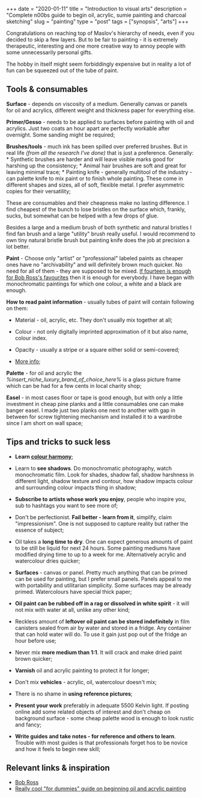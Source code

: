 +++
date        = "2020-01-11"
title       = "Introduction to visual arts"
description = "Complete n00bs guide to begin oil, acrylic, sumie painting and charcoal sketching"
slug        = "painting"
type        = "post"
tags        = ["synopsis", "arts"]
+++

Congratulations on reaching top of Maslov's hierarchy of needs, even if you decided to skip a few layers. But to be fair to painting - it is extremely therapeutic, interesting and one more creative way to annoy people with some unnecessarily personal gifts.

The hobby in itself might seem forbiddingly expensive but in reality a lot of fun can be squeezed out of the tube of paint.

## Tools & consumables
**Surface** - depends on viscosity of a medium. Generally canvas or panels for oil and acrylics, different weight and thickness paper for everything else.

**Primer/Gesso** - needs to be applied to surfaces before painting with oil and acrylics. Just two coats an hour apart are perfectly workable after overnight. Some sanding might be required;

**Brushes/tools** - much ink has been spilled over preferred brushes. But in real life *(from all the research I've done)* that is just a preference. Generally:
	* Synthetic brushes are harder and will leave visible marks good for harshing up the consistency;
	* Animal hair brushes are soft and great for leaving minimal trace;
	* Painting knife - generally multitool of the industry - can palette knife to mix paint or to finish whole painting. These come in different shapes and sizes, all of soft, flexible metal. I prefer asymmetric copies for their versatility;

These are consumables and their cheapness make no lasting difference. I find cheapest of the bunch to lose bristles on the surface which, frankly, sucks, but somewhat can be helped with a few drops of glue.

Besides a large and a medium brush of both synthetic and natural bristles I find fan brush and a large "utility" brush really useful. I would recommend to own tiny natural bristle brush but painting knife does the job at precision a lot better.

**Paint** - Choose only "artist" or "professional" labeled paints as cheaper ones have no "archivability" and will definitely brown much quicker. No need for all of them - they are supposed to be mixed. [If fourteen is enough for Bob Ross's favourites](//www.bobross.com/product-p/r135.htm) then it is enough for everybody. I have began with monochromatic paintings for which one colour, a white and a black are enough.

**How to read paint information** - usually tubes of paint will contain following on them:

* Material - oil, acrylic, etc. They don't usually mix together at all;

* Colour - not only digitally imprinted approximation of it but also name, colour index.

* Opacity - usually a stripe or a square either solid or semi-covered;

* [More info](//noapsblog.com/2014/06/25/what-is-in-a-paint-tube-label/);

**Palette** - for oil and acrylic the *%insert_niche_luxury_brand_of_choice_here%* is a glass picture frame which can be had for a few cents in local charity shop;

**Easel** - in most cases floor or tape is good enough, but with only a little investment in cheap pine planks and a little consumables one can make banger easel. I made just two planks one next to another with gap in between for screw tightening mechanism and installed it to a wardrobe since I am short on wall space;

## Tips and tricks to suck less

* **Learn [colour harmony](//www.sessions.edu/color-calculator/)**;

* Learn to **see shadows**. Do monochromatic photography, watch monochromatic film. Look for shades, shadow fall, shadow harshness in different light, shadow texture and contour, how shadow impacts colour and surrounding colour impacts thing in shadow;

* **Subscribe to artists whose work you enjoy**, people who inspire you, sub to hashtags you want to see more of;

* Don't be perfectionist. **Fail better - learn from it**, simplify, claim "impressionism". One is not supposed to capture reality but rather the essence of subject;

* Oil takes a **long time to dry**. One can expect generous amounts of paint to be still be liquid for next 24 hours. Some painting mediums have modified drying time to up to a week for me. Alternatively acrylic and watercolour dries quicker;

* **Surfaces** - canvas or panel. Pretty much anything that can be primed can be used for painting, but I prefer small panels. Panels appeal to me with portability and utilitarian simplicity. Some surfaces may be already primed. Watercolours have special thick paper;

* **Oil paint can be rubbed off in a rag or dissolved in white spirit** - it will not mix with water at all, unlike any other kind;

* Reckless amount of **leftover oil paint can be stored indefinitely** in film canisters sealed from air by water and stored in a fridge. Any container that can hold water will do. To use it gain just pop out of the fridge an hour before use;

* Never mix **more medium than 1:1**. It will crack and make dried paint brown quicker;

* **Varnish** oil and acrylic painting to protect it for longer;

* Don't mix **vehicles** - acrylic, oil, watercolour doesn't mix;

* There is no shame in **using reference pictures**;

* **Present your work** preferably in adequate 5500 Kelvin light. If posting online add some related objects of interest and don't cheap on background surface - some cheap palette wood is enough to look rustic and fancy;

* **Write guides and take notes - for reference and others to learn**. Trouble with most guides is that professionals forget hos to be novice and how it feels to begin new skill;

## Relevant links & inspiration
* [Bob Ross](//www.youtube.com/user/BobRossInc/videos)
* [Really cool "for dummies" guide on beginning oil and acrylic painting](//www.dummies.com/art-center/performing-arts/art-painting/oil-painting-for-dummies-cheat-sheet/)

